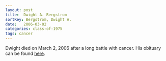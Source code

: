 ```yaml
---
layout: post
title:  Dwight A. Bergstrom
sortKey: Bergstrom, Dwight A.
date:   2006-03-02
categories: class-of-1975
tags: cancer
---
```

Dwight died on March 2, 2006 after a long battle with cancer. His obituary can be found [here](http://tinyurl.com/qhbh4zd).
